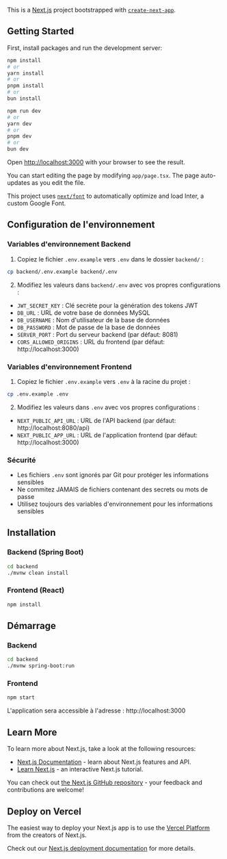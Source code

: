 This is a [Next.js](https://nextjs.org/) project bootstrapped with [`create-next-app`](https://github.com/vercel/next.js/tree/canary/packages/create-next-app).

## Getting Started

First, install packages and run the development server:

```bash
npm install
# or
yarn install
# or
pnpm install
# or
bun install
```

```bash
npm run dev
# or
yarn dev
# or
pnpm dev
# or
bun dev
```

Open [http://localhost:3000](http://localhost:3000) with your browser to see the result.

You can start editing the page by modifying `app/page.tsx`. The page auto-updates as you edit the file.

This project uses [`next/font`](https://nextjs.org/docs/basic-features/font-optimization) to automatically optimize and load Inter, a custom Google Font.

## Configuration de l'environnement

### Variables d'environnement Backend
1. Copiez le fichier `.env.example` vers `.env` dans le dossier `backend/` :
```bash
cp backend/.env.example backend/.env
```

2. Modifiez les valeurs dans `backend/.env` avec vos propres configurations :
- `JWT_SECRET_KEY` : Clé secrète pour la génération des tokens JWT
- `DB_URL` : URL de votre base de données MySQL
- `DB_USERNAME` : Nom d'utilisateur de la base de données
- `DB_PASSWORD` : Mot de passe de la base de données
- `SERVER_PORT` : Port du serveur backend (par défaut: 8081)
- `CORS_ALLOWED_ORIGINS` : URL du frontend (par défaut: http://localhost:3000)

### Variables d'environnement Frontend
1. Copiez le fichier `.env.example` vers `.env` à la racine du projet :
```bash
cp .env.example .env
```

2. Modifiez les valeurs dans `.env` avec vos propres configurations :
- `NEXT_PUBLIC_API_URL` : URL de l'API backend (par défaut: http://localhost:8080/api)
- `NEXT_PUBLIC_APP_URL` : URL de l'application frontend (par défaut: http://localhost:3000)

### Sécurité
- Les fichiers `.env` sont ignorés par Git pour protéger les informations sensibles
- Ne commitez JAMAIS de fichiers contenant des secrets ou mots de passe
- Utilisez toujours des variables d'environnement pour les informations sensibles

## Installation

### Backend (Spring Boot)
```bash
cd backend
./mvnw clean install
```

### Frontend (React)
```bash
npm install
```

## Démarrage

### Backend
```bash
cd backend
./mvnw spring-boot:run
```

### Frontend
```bash
npm start
```

L'application sera accessible à l'adresse : http://localhost:3000

## Learn More

To learn more about Next.js, take a look at the following resources:

- [Next.js Documentation](https://nextjs.org/docs) - learn about Next.js features and API.
- [Learn Next.js](https://nextjs.org/learn) - an interactive Next.js tutorial.

You can check out [the Next.js GitHub repository](https://github.com/vercel/next.js/) - your feedback and contributions are welcome!

## Deploy on Vercel

The easiest way to deploy your Next.js app is to use the [Vercel Platform](https://vercel.com/new?utm_medium=default-template&filter=next.js&utm_source=create-next-app&utm_campaign=create-next-app-readme) from the creators of Next.js.

Check out our [Next.js deployment documentation](https://nextjs.org/docs/deployment) for more details.
